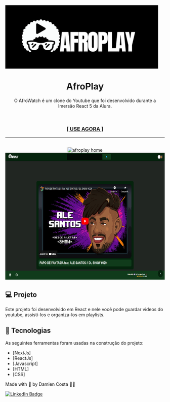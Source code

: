 <img align="center" alt="afroplay" title="afroplay" src="./public/assets/images/logo.png" height="200px"/>
<h1 align="center">AfroPlay</h1>

<p align="center">O AfroWatch é um clone do Youtube que foi desenvolvido durante a Imersão React 5 da Alura.</p><br>
<h3 align="center"><a href="https://afroplay.vercel.app/" target="_blank"><strong>[ USE AGORA ]</strong></a></h3>

---

<br>

<div align="center">
  <img alt="afroplay home" title="afroplay home" src="./public/assets/images/afroplay_home.gif" height="400px"/>
  <img alt="afroplay video" title="afroplay video" src="./public/assets/images/afroplay_video.png" height="400px"/>
</div>

## 💻 Projeto

Este projeto foi desenvolvido em React e nele você pode guardar videos do youtube, assisti-los e organiza-los em playlists.

## 🚀 Tecnologias

As seguintes ferramentas foram usadas na construção do projeto:

- [NextJs]
- [ReactJs]
- [Javascript]
- [HTML]
- [CSS]

Made with 💟 by Damien Costa ✌🏿

<a href="https://www.linkedin.com/in/damien-costa/" target="_blank">![LinkedIn Badge](https://img.shields.io/badge/-Damien_Costa-blue?style=flat-square&logo=Linkedin&logoColor=white&link=https://www.linkedin.com/in/damien-costa-969953164/)
